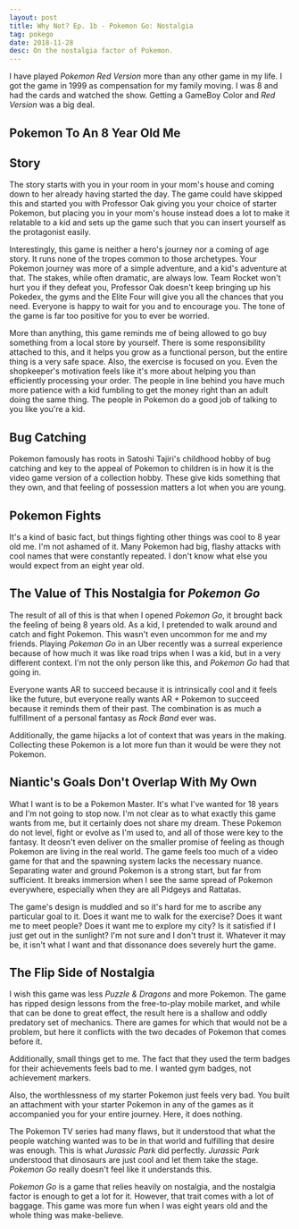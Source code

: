 ```yaml
---
layout: post
title: Why Not? Ep. 1b - Pokemon Go: Nostalgia
tag: pokego
date: 2018-11-28
desc: On the nostalgia factor of Pokemon.
---
```



I have played *Pokemon Red Version* more than any other game in my life. I got the game in 1999 as compensation for my family moving. I was 8 and had the cards and watched the show. Getting a GameBoy Color and *Red Version* was a big deal.

## Pokemon To An 8 Year Old Me
## Story

The story starts with you in your room in your mom's house and coming down to her already having started the day. The game could have skipped this and started you with Professor Oak giving you your choice of starter Pokemon, but placing you in your mom's house instead does a lot to make it relatable to a kid and sets up the game such that you can insert yourself as the protagonist easily.


Interestingly, this game is neither a hero's journey nor a coming of age story. It runs none of the tropes common to those archetypes. Your Pokemon journey was more of a simple adventure, and a kid's adventure at that. The stakes, while often dramatic, are always low. Team Rocket won't hurt you if they defeat you, Professor Oak doesn't keep bringing up his Pokedex, the gyms and the Elite Four will give you all the chances that you need. Everyone is happy to wait for you and to encourage you. The tone of the game is far too positive for you to ever be worried.


More than anything, this game reminds me of being allowed to go buy something from a local store by yourself. There is some responsibility attached to this, and it helps you grow as a functional person, but the entire thing is a very safe space. Also, the exercise is focused on you. Even the shopkeeper's motivation feels like it's more about helping you than efficiently processing your order. The people in line behind you have much more patience with a kid fumbling to get the money right than an adult doing the same thing. The people in Pokemon do a good job of talking to you like you're a kid.

## Bug Catching

Pokemon famously has roots in Satoshi Tajiri's childhood hobby of bug catching and key to the appeal of Pokemon to children is in how it is the video game version of a collection hobby. These give kids something that they own, and that feeling of possession matters a lot when you are young.

## Pokemon Fights

It's a kind of basic fact, but things fighting other things was cool to 8 year old me. I'm not ashamed of it. Many Pokemon had big, flashy attacks with cool names that were constantly repeated. I don't know what else you would expect from an eight year old.

## The Value of This Nostalgia for *Pokemon Go*

The result of all of this is that when I opened *Pokemon Go*, it brought back the feeling of being 8 years old. As a kid, I pretended to walk around and catch and fight Pokemon. This wasn't even uncommon for me and my friends. Playing *Pokemon Go* in an Uber recently was a surreal experience because of how much it was like road trips when I was a kid, but in a very different context. I'm not the only person like this, and *Pokemon Go* had that going in.


Everyone wants AR to succeed because it is intrinsically cool and it feels like the future, but everyone really wants AR + Pokemon to succeed because it reminds them of their past. The combination is as much a fulfillment of a personal fantasy as *Rock Band* ever was.


Additionally, the game hijacks a lot of context that was years in the making. Collecting these Pokemon is a lot more fun than it would be were they not Pokemon.

## Niantic's Goals Don't Overlap With My Own

What I want is to be a Pokemon Master. It's what I've wanted for 18 years and I'm not going to stop now. I'm not clear as to what exactly this game wants from me, but it certainly does not share my dream. These Pokemon do not level, fight or evolve as I'm used to, and all of those were key to the fantasy. It deosn't even deliver on the smaller promise of feeling as though Pokemon are living in the real world. The game feels too much of a video game for that and the spawning system lacks the necessary nuance. Separating water and ground Pokemon is a strong start, but far from sufficient. It breaks immersion when I see the same spread of Pokemon everywhere, especially when they are all Pidgeys and Rattatas.


The game's design is muddled and so it's hard for me to ascribe any particular goal to it. Does it want me to walk for the exercise? Does it want me to meet people? Does it want me to explore my city? Is it satisfied if I just get out in the sunlight? I'm not sure and I don't trust it. Whatever it may be, it isn't what I want and that dissonance does severely hurt the game.

## The Flip Side of Nostalgia

I wish this game was less *Puzzle & Dragons* and more Pokemon. The game has ripped design lessons from the free-to-play mobile market, and while that can be done to great effect, the result here is a shallow and oddly predatory set of mechanics. There are games for which that would not be a problem, but here it conflicts with the two decades of Pokemon that comes before it.


Additionally, small things get to me. The fact that they used the term badges for their achievements feels bad to me. I wanted gym badges, not achievement markers.


Also, the worthlessness of my starter Pokemon just feels very bad. You built an attachment with your starter Pokemon in any of the games as it accompanied you for your entire journey. Here, it does nothing.


The Pokemon TV series had many flaws, but it understood that what the people watching wanted was to be in that world and fulfilling that desire was enough. This is what *Jurassic Park* did perfectly. *Jurassic Park* understood that dinosaurs are just cool and let them take the stage. *Pokemon Go* really doesn't feel like it understands this.


*Pokemon Go* is a game that relies heavily on nostalgia, and the nostalgia factor is enough to get a lot for it. However, that trait comes with a lot of baggage. This game was more fun when I was eight years old and the whole thing was make-believe.

